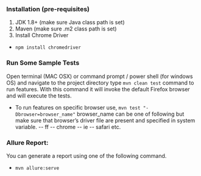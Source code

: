### Installation (pre-requisites)
1. JDK 1.8+ (make sure Java class path is set)
2. Maven (make sure .m2 class path is set)
3. Install Chrome Driver
- `npm install chromedriver`
	

### Run Some Sample Tests
Open terminal (MAC OSX) or command prompt / power shell (for windows OS) and navigate to the project directory
type `mvn clean test` command to run features. With this command it will invoke the default Firefox browser and will execute the tests.

- To run features on specific browser use, `mvn test "-Dbrowser=browser_name"`
browser_name can be one of following but make sure that browser’s driver file are present and specified in system variable. -- ff -- chrome -- ie -- safari etc.


### Allure Report:
You can generate a report using one of the following command.
- `mvn allure:serve`
